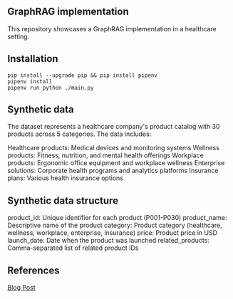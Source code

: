 ## GraphRAG implementation

This repository showcases a GraphRAG implementation in a healthcare setting.

## Installation

```
pip install --upgrade pip && pip install pipenv
pipenv install
pipenv run python ./main.py
````

## Synthetic data

The dataset represents a healthcare company's product catalog with 30 products across 5 categories. The data includes:

Healthcare products: Medical devices and monitoring systems
Wellness products: Fitness, nutrition, and mental health offerings
Workplace products: Ergonomic office equipment and workplace wellness
Enterprise solutions: Corporate health programs and analytics platforms
Insurance plans: Various health insurance options

## Synthetic data structure

product_id:       Unique identifier for each product (P001-P030)
product_name:     Descriptive name of the product
category:         Product category (healthcare, wellness, workplace, enterprise, insurance)
price:            Product price in USD
launch_date:      Date when the product was launched
related_products: Comma-separated list of related product IDs

## References

[Blog Post](https://blog.mayflower.de/)